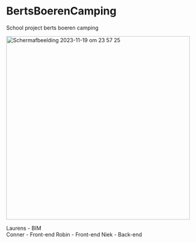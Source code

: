 # BertsBoerenCamping
School project berts boeren camping

<img width="488" alt="Scherm­afbeelding 2023-11-19 om 23 57 25" src="https://github.com/LaulensW/BertsBoerenCamping/assets/61787845/12274e8c-53b1-4e9d-81e7-1c9a65af76bb">

Laurens - BIM <br>
Conner - Front-end
Robin - Front-end
Niek - Back-end


